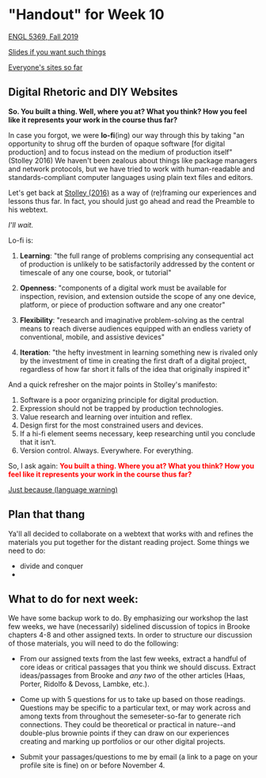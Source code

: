 # "Handout" for Week 10

[ENGL 5369, Fall 2019](calendar.html)

[Slides if you want such things](https://docs.google.com/presentation/d/e/2PACX-1vRufA94YIvpbFkJ2K591QOVPqCeLM5nAcGgkbJ0uiCuOgYeWh5OUR1FXmLTWgReyHFb8yPoLY4kWyb5/pub?start=false&loop=false&delayms=3000)

[Everyone's sites so far](fambly)

## Digital Rhetoric and DIY Websites

**So. You built a thing. Well, where you at? What you think? How you feel like it represents your work in the course thus far?**

In case you forgot, we were **lo-fi**(ing) our way through this by taking "an opportunity to shrug off the burden of opaque software [for digital production] and to focus instead on the medium of production itself" (Stolley 2016) We haven't been zealous about things like package managers and network protocols, but we have tried to work with human-readable and standards-compliant computer languages using plain text files and editors.

Let's get back at [Stolley (2016)](http://kairos.technorhetoric.net/20.2/inventio/stolley/) as a way of (re)framing our experiences and lessons thus far. In fact, you should just go ahead and read the Preamble to his webtext.

*I'll wait.*

Lo-fi is:
1. **Learning**: "the full range of problems comprising any consequential act of production is unlikely to be satisfactorily addressed by the content or timescale of any one course, book, or tutorial"

2. **Openness**: "components of a digital work must be available for inspection, revision, and extension outside the scope of any one device, platform, or piece of production software and any one creator"

3. **Flexibility**: "research and imaginative problem-solving as the central means to reach diverse audiences equipped with an endless variety of conventional, mobile, and assistive devices"

4. **Iteration**: "the hefty investment in learning something new is rivaled only by the investment of time in creating the first draft of a digital project, regardless of how far short it falls of the idea that originally inspired it"


And  a quick refresher on the major points in Stolley's manifesto:
1. Software is a poor organizing principle for digital production.
2. Expression should not be trapped by production technologies.
3. Value research and learning over intuition and reflex.
4. Design first for the most constrained users and devices.
5. If a hi-fi element seems necessary, keep researching until you conclude that it isn’t.
6. Version control. Always. Everywhere. For everything.

So, I ask again: <span style="color:red;"> **You built a thing. Where you at? What you think? How you feel like it represents your work in the course thus far?** </span>


[Just because (language warning)](https://motherfuckingwebsite.com/)

## Plan that thang

Ya'll all decided to collaborate on a webtext that works with and refines the materials you put together for the distant reading project. Some things we need to do:

* divide and conquer
*

## What to do for next week:

We have some backup work to do. By emphasizing our workshop the last few weeks, we have (necessarily) sidelined discussion of topics in Brooke chapters 4-8 and other assigned texts. In order to structure our discussion of those materials, you will need to do the following:
  - From our assigned texts from the last few weeks, extract a handful of core ideas or critical passages that you think we should discuss. Extract ideas/passages from Brooke and *any two* of the other articles (Haas, Porter, Ridolfo & Devoss, Lambke, etc.).

  - Come up with 5 questions for us to take up based on those readings. Questions may be specific to a particular text, or may work across and among texts from throughout the semeseter-so-far to generate rich connections. They could be theoretical or practical in nature--and double-plus brownie points if they can draw on our experiences creating and marking up portfolios or our other digital projects.

  - Submit your passages/questions to me by email (a link to a page on your profile site is fine) on or before November 4.

